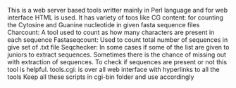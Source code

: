 This is a web server based tools writter mainly in Perl language and for web interface HTML is used.
It has variety of toos like 
CG content: for counting the Cytosine and Guanine nucleotide in given fasta sequence files
Charcount: A tool used to count as how many characters are present in each sequence
Fastaseqcount: Used to count total number of sequences in give set of .txt file
Seqchecker: In some cases if some of the list are given to juniors to extract sequences. Sometimes there is the chance of missing out with extraction of sequences. To check if sequences are present or not this tool is helpful.
tools.cgi: is over all web interface with hyperlinks to all the tools 
Keep all these scripts in cgi-bin folder and use accordingly
